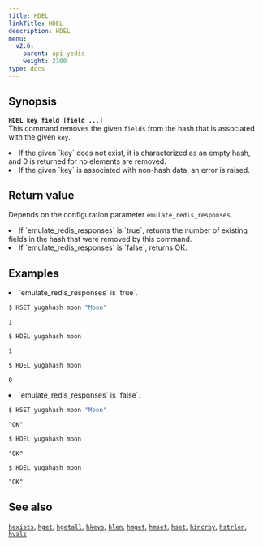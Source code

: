 ```yaml
---
title: HDEL
linkTitle: HDEL
description: HDEL
menu:
  v2.6:
    parent: api-yedis
    weight: 2100
type: docs
---
```


## Synopsis

<b>`HDEL key field [field ...]`</b><br>
This command removes the given `fields` from the hash that is associated with the given `key`.

<li>If the given `key` does not exist, it is characterized as an empty hash, and 0 is returned for no elements are removed.</li>
<li>If the given `key` is associated with non-hash data, an error is raised.</li>

## Return value

Depends on the configuration parameter `emulate_redis_responses`.
<li>
If `emulate_redis_responses` is `true`, returns
the number of existing fields in the hash that were removed by this command.
</li>
<li>
If `emulate_redis_responses` is `false`, returns OK.
</li>

## Examples

<li> `emulate_redis_responses` is `true`.

```sh
$ HSET yugahash moon "Moon"
```

```
1
```

```sh
$ HDEL yugahash moon
```

```
1
```

```sh
$ HDEL yugahash moon
```

```
0
```
</li>

<li> `emulate_redis_responses` is `false`.

```sh
$ HSET yugahash moon "Moon"
```

```
"OK"
```

```sh
$ HDEL yugahash moon
```

```
"OK"
```

```sh
$ HDEL yugahash moon
```

```
"OK"
```
</li>

## See also

[`hexists`](../hexists/), [`hget`](../hget/), [`hgetall`](../hgetall/), [`hkeys`](../hkeys/), [`hlen`](../hlen/), [`hmget`](../hmget/), [`hmset`](../hmset/), [`hset`](../hset/), [`hincrby`](../hincrby/), [`hstrlen`](../hstrlen/), [`hvals`](../hvals/)
